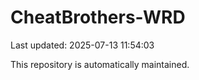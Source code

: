 # CheatBrothers-WRD

Last updated: 2025-07-13 11:54:03

This repository is automatically maintained.
